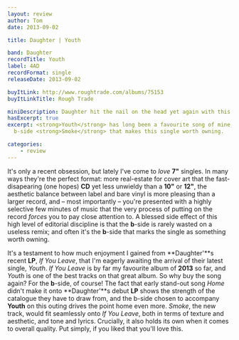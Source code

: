 ```yaml
---
layout: review
author: Tom
date: 2013-09-02

title: Daughter | Youth

band: Daughter
recordTitle: Youth
label: 4AD
recordFormat: single
releaseDate: 2013-09-02

buyItLink: http://www.roughtrade.com/albums/75153
buyItLinkTitle: Rough Trade

miniDescription: Daughter hit the nail on the head yet again with this excellent b-side. 
hasExcerpt: true
excerpt: <strong>Youth</strong> has long been a favourite song of mine, but it's the
  b-side <strong>Smoke</strong> that makes this single worth owning.

categories:
	- review
---
```


It's only a recent obsession, but lately I've come to _love_ **7"** singles. In many ways they're the perfect format: more real-estate for cover art that the fast-disapearing (one hopes) **CD** yet less unwieldy than a **10"** or **12"**, the aesthetic balance between label and bare vinyl is more pleasing than a larger record, and – most importantly – you're presented with a highly selective few minutes of music that the very process of putting on the record *forces* you to pay close attention to. A blessed side effect of this high level of editorial discipline is that the **b**-side is rarely wasted on a useless remix; and often it's the **b**-side that marks the single as something worth owning.

It's a testament to how much enjoyment I gained from **Daughter'**s recent **LP**, *If You Leave*, that I'm eagerly awaiting the arrival of their latest single, *Youth*. *If You Leave* is by far my favourite album of **2013** so far, and *Youth* is one of the best tracks on that great album. So why buy the song again? For the **b**-side, of course! The fact that early stand-out song *Home* didn't make it onto **Daughter'**s debut **LP** shows the strength of the catalogue they have to draw from, and the b-side chosen to accompany **Youth** on this outing drives the point home even more. *Smoke*, the new track, would fit seamlessly onto *If You Leave*, both in terms of texture and aesthetic, and tone and lyrics. Crucially, it also holds its own when it comes to overall quality. Put simply, if you liked that you'll love this.
